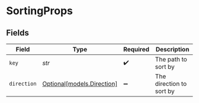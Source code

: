 # SortingProps


## Fields

| Field                                                | Type                                                 | Required                                             | Description                                          |
| ---------------------------------------------------- | ---------------------------------------------------- | ---------------------------------------------------- | ---------------------------------------------------- |
| `key`                                                | *str*                                                | :heavy_check_mark:                                   | The path to sort by                                  |
| `direction`                                          | [Optional[models.Direction]](../models/direction.md) | :heavy_minus_sign:                                   | The direction to sort by                             |